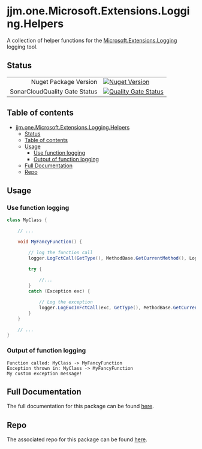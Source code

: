 # jjm.one.Microsoft.Extensions.Logging.Helpers

A collection of helper functions for the [Microsoft.Extensions.Logging](https://www.nuget.org/packages/Microsoft.Extensions.Logging) logging tool.

## Status

|                       |                       |
|----------------------:|-----------------------|
| Nuget Package Version | [![Nuget Version](https://img.shields.io/nuget/v/jjm.one.Microsoft.Extensions.Logging.Helpers?style=flat-square)](https://www.nuget.org/packages/jjm.one.Microsoft.Extensions.Logging.Helpers/) |
| SonarCloudQuality Gate Status | [![Quality Gate Status](https://sonarcloud.io/api/project_badges/measure?project=jjm-one_jjm.one.Microsoft.Extensions.Logging.Helpers&metric=alert_status)](https://sonarcloud.io/summary/new_code?id=jjm-one_jjm.one.Microsoft.Extensions.Logging.Helpers) |

## Table of contents

- [jjm.one.Microsoft.Extensions.Logging.Helpers](#jjmonemicrosoftextensionslogginghelpers)
  - [Status](#status)
  - [Table of contents](#table-of-contents)
  - [Usage](#usage)
    - [Use function logging](#use-function-logging)
    - [Output of function logging](#output-of-function-logging)
  - [Full Documentation](#full-documentation)
  - [Repo](#repo)

## Usage

### Use function logging

```csharp
class MyClass {

    // ...

    void MyFancyFunction() {

        // log the function call
        logger.LogFctCall(GetType(), MethodBase.GetCurrentMethod(), LogLevel.Debug);

        try {
            
            //...
        }
        catch (Exception exc) {

            // Log the exception
            logger.LogExcInFctCall(exc, GetType(), MethodBase.GetCurrentMethod(), "My custom exception message!", LogLevel.Error);
        }
    }

    // ...
}
```

### Output of function logging

```text
Function called: MyClass -> MyFancyFunction
Exception thrown in: MyClass -> MyFancyFunction
My custom exception message!
```

## Full Documentation

The full documentation for this package can be found [here](https://jjm-one.github.io/jjm.one.Microsoft.Extensions.Logging.Helpers/main/doc/html/index.html).

## Repo

The associated repo for this package can be found [here](https://github.com/jjm-one/jjm.one.Microsoft.Extensions.Logging.Helpers).
